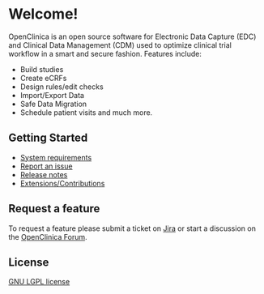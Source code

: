 # Welcome!

OpenClinica is an open source software for Electronic Data Capture (EDC) and Clinical Data Management (CDM) used to optimize clinical trial workflow in a smart and secure fashion. Features include:

- Build studies
- Create eCRFs
- Design rules/edit checks
- Import/Export Data
- Safe Data Migration
- Schedule patient visits and much more.

## Getting Started

- [System requirements](https://docs.openclinica.com/installation/system-requirements)
- [Report an issue](https://jira.openclinica.com/)
- [Release notes](https://docs.openclinica.com/release-notes)
- [Extensions/Contributions](https://community.openclinica.com/extensions)

## Request a feature

To request a feature please submit a ticket on [Jira](https://jira.openclinica.com/) or start a discussion on the [OpenClinica Forum](http://forums.openclinica.com).

## License

[GNU LGPL license](https://www.openclinica.com/gnu-lgpl-open-source-license)

